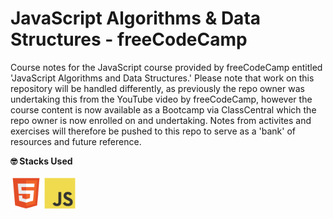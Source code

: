 <div class="center">

<h1>JavaScript Algorithms & Data Structures - freeCodeCamp</h1>

</div>

Course notes for the JavaScript course provided by freeCodeCamp entitled 'JavaScript Algorithms and Data Structures.' Please note that work on this repository will be handled differently, as previously the repo owner was undertaking this from the YouTube video by freeCodeCamp, however the course content is now available as a Bootcamp via ClassCentral which the repo owner is now enrolled on and undertaking. Notes from activites and exercises will therefore be pushed to this repo to serve as a 'bank' of resources and future reference.

<strong>:nerd_face: Stacks Used</strong><br>
<br>
<a target="_blank" rel="noopener noreferrer" href="https://github.com/devicons/devicon/blob/master/icons/html5/html5-original.svg"><img src="https://github.com/devicons/devicon/raw/master/icons/html5/html5-original.svg" alt="html5" width="50" height="50" style="max-width:100%;"></a>
<a target="_blank" rel="noopener noreferrer" href="https://github.com/devicons/devicon/blob/master/icons/javascript/javascript-original.svg"><img src="https://github.com/devicons/devicon/raw/master/icons/javascript/javascript-original.svg" alt="JavaScript" width="50" height="50" style="max-width:100%;"></a>

